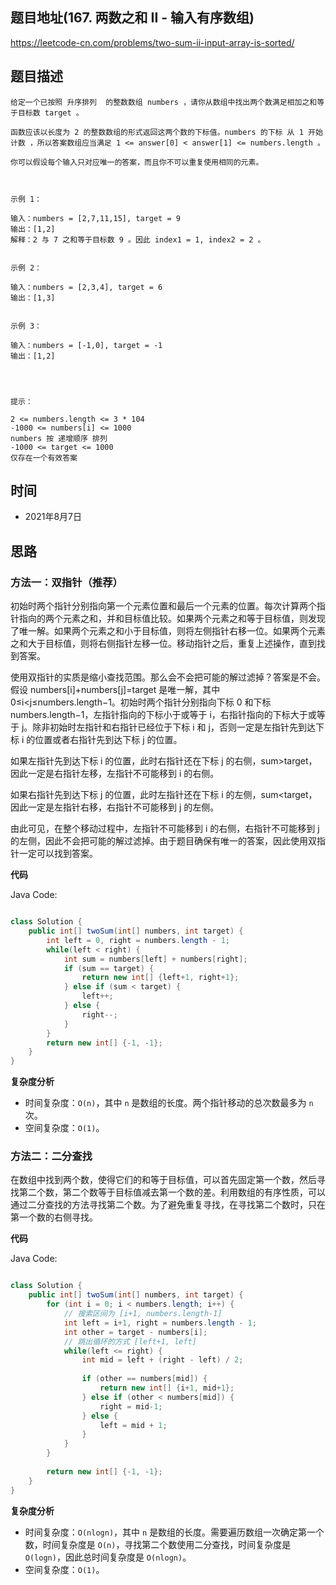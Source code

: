 
## 题目地址(167. 两数之和 II - 输入有序数组)

https://leetcode-cn.com/problems/two-sum-ii-input-array-is-sorted/

## 题目描述

```
给定一个已按照 升序排列  的整数数组 numbers ，请你从数组中找出两个数满足相加之和等于目标数 target 。

函数应该以长度为 2 的整数数组的形式返回这两个数的下标值。numbers 的下标 从 1 开始计数 ，所以答案数组应当满足 1 <= answer[0] < answer[1] <= numbers.length 。

你可以假设每个输入只对应唯一的答案，而且你不可以重复使用相同的元素。

 

示例 1：

输入：numbers = [2,7,11,15], target = 9
输出：[1,2]
解释：2 与 7 之和等于目标数 9 。因此 index1 = 1, index2 = 2 。


示例 2：

输入：numbers = [2,3,4], target = 6
输出：[1,3]


示例 3：

输入：numbers = [-1,0], target = -1
输出：[1,2]


 

提示：

2 <= numbers.length <= 3 * 104
-1000 <= numbers[i] <= 1000
numbers 按 递增顺序 排列
-1000 <= target <= 1000
仅存在一个有效答案
```

## 时间

- 2021年8月7日


## 思路

### 方法一：双指针（推荐）

初始时两个指针分别指向第一个元素位置和最后一个元素的位置。每次计算两个指针指向的两个元素之和，并和目标值比较。如果两个元素之和等于目标值，则发现了唯一解。如果两个元素之和小于目标值，则将左侧指针右移一位。如果两个元素之和大于目标值，则将右侧指针左移一位。移动指针之后，重复上述操作，直到找到答案。

使用双指针的实质是缩小查找范围。那么会不会把可能的解过滤掉？答案是不会。假设 numbers[i]+numbers[j]=target 是唯一解，其中 0≤i<j≤numbers.length−1。初始时两个指针分别指向下标 0 和下标 numbers.length−1，左指针指向的下标小于或等于 i，右指针指向的下标大于或等于 j。除非初始时左指针和右指针已经位于下标 i 和 j，否则一定是左指针先到达下标 i 的位置或者右指针先到达下标 j 的位置。

如果左指针先到达下标 i 的位置，此时右指针还在下标 j 的右侧，sum>target，因此一定是右指针左移，左指针不可能移到 i 的右侧。

如果右指针先到达下标 j 的位置，此时左指针还在下标 i 的左侧，sum<target，因此一定是左指针右移，右指针不可能移到 j 的左侧。

由此可见，在整个移动过程中，左指针不可能移到 i 的右侧，右指针不可能移到 j 的左侧，因此不会把可能的解过滤掉。由于题目确保有唯一的答案，因此使用双指针一定可以找到答案。

**代码**

Java Code:

```java

class Solution {
    public int[] twoSum(int[] numbers, int target) {
        int left = 0, right = numbers.length - 1;
        while(left < right) {
            int sum = numbers[left] + numbers[right];
            if (sum == target) {
                return new int[] {left+1, right+1};
            } else if (sum < target) {
                left++;
            } else {
                right--;
            }
        }
        return new int[] {-1, -1};
    }
}

```


**复杂度分析**

- 时间复杂度：`O(n)`，其中 `n` 是数组的长度。两个指针移动的总次数最多为 `n` 次。
- 空间复杂度：`O(1)`。

### 方法二：二分查找

在数组中找到两个数，使得它们的和等于目标值，可以首先固定第一个数，然后寻找第二个数，第二个数等于目标值减去第一个数的差。利用数组的有序性质，可以通过二分查找的方法寻找第二个数。为了避免重复寻找，在寻找第二个数时，只在第一个数的右侧寻找。

**代码**

Java Code:

```java

class Solution {
    public int[] twoSum(int[] numbers, int target) {
        for (int i = 0; i < numbers.length; i++) {
            // 搜索区间为 [i+1, numbers.length-1]
            int left = i+1, right = numbers.length - 1;
            int other = target - numbers[i];
            // 跳出循环的方式 [left+1, left]
            while(left <= right) {
                int mid = left + (right - left) / 2;
                
                if (other == numbers[mid]) {
                    return new int[] {i+1, mid+1};
                } else if (other < numbers[mid]) {
                    right = mid-1;
                } else {
                    left = mid + 1;
                }
            }
        }
        
        return new int[] {-1, -1};
    }
}

```


**复杂度分析**

- 时间复杂度：`O(nlogn)`，其中 `n` 是数组的长度。需要遍历数组一次确定第一个数，时间复杂度是 `O(n)`，寻找第二个数使用二分查找，时间复杂度是 `O(logn)`，因此总时间复杂度是 `O(nlogn)`。
- 空间复杂度：`O(1)`。


